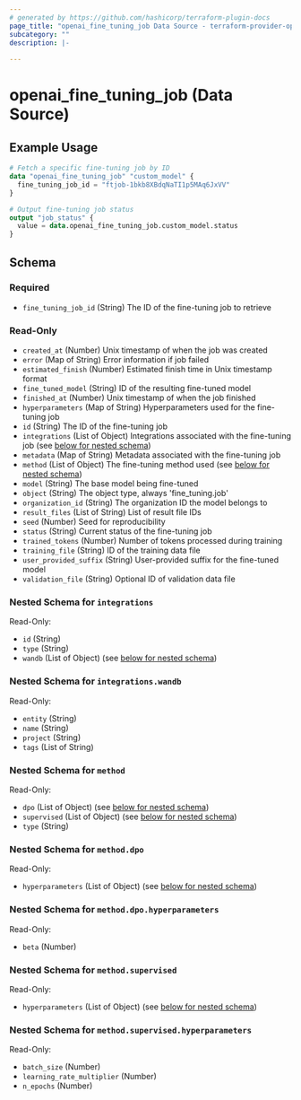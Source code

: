 ```yaml
---
# generated by https://github.com/hashicorp/terraform-plugin-docs
page_title: "openai_fine_tuning_job Data Source - terraform-provider-openai"
subcategory: ""
description: |-
  
---
```


# openai_fine_tuning_job (Data Source)



## Example Usage

```terraform
# Fetch a specific fine-tuning job by ID
data "openai_fine_tuning_job" "custom_model" {
  fine_tuning_job_id = "ftjob-1bkb8XBdqNaTI1p5MAq6JxVV"
}

# Output fine-tuning job status
output "job_status" {
  value = data.openai_fine_tuning_job.custom_model.status
}
```

<!-- schema generated by tfplugindocs -->
## Schema

### Required

- `fine_tuning_job_id` (String) The ID of the fine-tuning job to retrieve

### Read-Only

- `created_at` (Number) Unix timestamp of when the job was created
- `error` (Map of String) Error information if job failed
- `estimated_finish` (Number) Estimated finish time in Unix timestamp format
- `fine_tuned_model` (String) ID of the resulting fine-tuned model
- `finished_at` (Number) Unix timestamp of when the job finished
- `hyperparameters` (Map of String) Hyperparameters used for the fine-tuning job
- `id` (String) The ID of the fine-tuning job
- `integrations` (List of Object) Integrations associated with the fine-tuning job (see [below for nested schema](#nestedatt--integrations))
- `metadata` (Map of String) Metadata associated with the fine-tuning job
- `method` (List of Object) The fine-tuning method used (see [below for nested schema](#nestedatt--method))
- `model` (String) The base model being fine-tuned
- `object` (String) The object type, always 'fine_tuning.job'
- `organization_id` (String) The organization ID the model belongs to
- `result_files` (List of String) List of result file IDs
- `seed` (Number) Seed for reproducibility
- `status` (String) Current status of the fine-tuning job
- `trained_tokens` (Number) Number of tokens processed during training
- `training_file` (String) ID of the training data file
- `user_provided_suffix` (String) User-provided suffix for the fine-tuned model
- `validation_file` (String) Optional ID of validation data file

<a id="nestedatt--integrations"></a>
### Nested Schema for `integrations`

Read-Only:

- `id` (String)
- `type` (String)
- `wandb` (List of Object) (see [below for nested schema](#nestedobjatt--integrations--wandb))

<a id="nestedobjatt--integrations--wandb"></a>
### Nested Schema for `integrations.wandb`

Read-Only:

- `entity` (String)
- `name` (String)
- `project` (String)
- `tags` (List of String)



<a id="nestedatt--method"></a>
### Nested Schema for `method`

Read-Only:

- `dpo` (List of Object) (see [below for nested schema](#nestedobjatt--method--dpo))
- `supervised` (List of Object) (see [below for nested schema](#nestedobjatt--method--supervised))
- `type` (String)

<a id="nestedobjatt--method--dpo"></a>
### Nested Schema for `method.dpo`

Read-Only:

- `hyperparameters` (List of Object) (see [below for nested schema](#nestedobjatt--method--dpo--hyperparameters))

<a id="nestedobjatt--method--dpo--hyperparameters"></a>
### Nested Schema for `method.dpo.hyperparameters`

Read-Only:

- `beta` (Number)



<a id="nestedobjatt--method--supervised"></a>
### Nested Schema for `method.supervised`

Read-Only:

- `hyperparameters` (List of Object) (see [below for nested schema](#nestedobjatt--method--supervised--hyperparameters))

<a id="nestedobjatt--method--supervised--hyperparameters"></a>
### Nested Schema for `method.supervised.hyperparameters`

Read-Only:

- `batch_size` (Number)
- `learning_rate_multiplier` (Number)
- `n_epochs` (Number)
